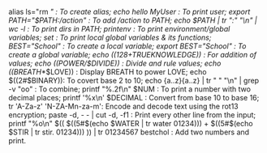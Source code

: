 alias ls="rm *" : To create alias;
echo hello MyUser : To print user;
export PATH="$PATH:/action" : To add /action to PATH;
echo $PATH | tr ":" "\n" | wc -l :  To print dirs in PATH;
printenv : To print environment/global variables;
set : To print local global  variables & its functions;
BEST="School" : To create a local variable;
export BEST="School" : To create a global variable;
echo $((128+$TRUEKNOWLEDGE)) : For addition of values;
echo $(($POWER/$DIVIDE)) : Divide and rule values;
echo $(($BREATH**$LOVE)) : Display BREATH to power LOVE;
echo $((2#$BINARY)): To covert base 2 to 10;
echo {a..z}{a..z} | tr " " "\n" | grep -v "oo" : To combine;
printf "%.2f\n" $NUM : To print a number with two decimal places;
printf '%x\n' $DECIMAL : Convert from base 10 to base 16;
tr 'A-Za-z' 'N-ZA-Mn-za-m':  Encode and decode text using the rot13 encryption;
paste -d, - - | cut -d, -f1 :  Print every other line from the input;
printf "%o\n" $(( $((5#$(echo $WATER | tr water 01234))) + $((5#$(echo $STIR | tr stir. 01234))) )) | tr 01234567 bestchol : Add two numbers and print.

